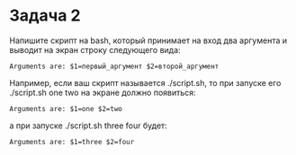 # Задача 2

Напишите скрипт на bash, который принимает на вход два аргумента и выводит на экран строку следующего вида:

    Arguments are: $1=первый_аргумент $2=второй_аргумент

Например, если ваш скрипт называется ./script.sh, то при запуске его ./script.sh one two на экране должно появиться:

    Arguments are: $1=one $2=two

а при запуске ./script.sh three four будет:

    Arguments are: $1=three $2=four